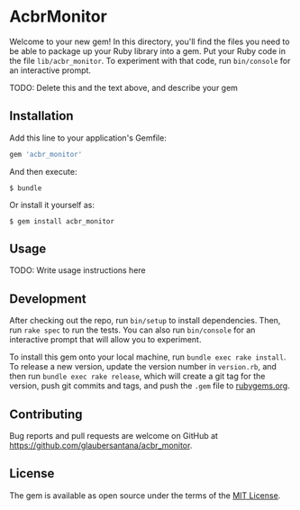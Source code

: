 # AcbrMonitor

Welcome to your new gem! In this directory, you'll find the files you need to be able to package up your Ruby library into a gem. Put your Ruby code in the file `lib/acbr_monitor`. To experiment with that code, run `bin/console` for an interactive prompt.

TODO: Delete this and the text above, and describe your gem

## Installation

Add this line to your application's Gemfile:

```ruby
gem 'acbr_monitor'
```

And then execute:

    $ bundle

Or install it yourself as:

    $ gem install acbr_monitor

## Usage

TODO: Write usage instructions here

## Development

After checking out the repo, run `bin/setup` to install dependencies. Then, run `rake spec` to run the tests. You can also run `bin/console` for an interactive prompt that will allow you to experiment.

To install this gem onto your local machine, run `bundle exec rake install`. To release a new version, update the version number in `version.rb`, and then run `bundle exec rake release`, which will create a git tag for the version, push git commits and tags, and push the `.gem` file to [rubygems.org](https://rubygems.org).

## Contributing

Bug reports and pull requests are welcome on GitHub at https://github.com/glaubersantana/acbr_monitor.

## License

The gem is available as open source under the terms of the [MIT License](https://opensource.org/licenses/MIT).
